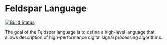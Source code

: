 Feldspar Language
=================

[![Build Status](https://travis-ci.org/emwap/feldspar-language.png)](https://travis-ci.org/emwap/feldspar-language)

The goal of the Feldspar language is to define a high-level language that
allows description of high-performance digital signal processing
algorithms.


